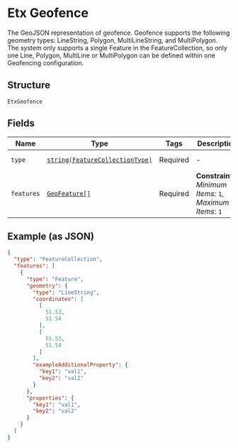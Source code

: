 
# Etx Geofence

The GeoJSON representation of geofence. Geofence supports the following geometry types: LineString, Polygon, MultiLineString, and MultiPolygon. The system only supports a single Feature in the FeatureCollection, so only one Line, Polygon, MultiLine or MultiPolygon can be defined within one Geofencing configuration.

## Structure

`EtxGeofence`

## Fields

| Name | Type | Tags | Description | Getter | Setter |
|  --- | --- | --- | --- | --- | --- |
| `type` | [`string(FeatureCollectionType)`](../../doc/models/feature-collection-type.md) | Required | - | getType(): string | setType(string type): void |
| `features` | [`GeoFeature[]`](../../doc/models/geo-feature.md) | Required | **Constraints**: *Minimum Items*: `1`, *Maximum Items*: `1` | getFeatures(): array | setFeatures(array features): void |

## Example (as JSON)

```json
{
  "type": "FeatureCollection",
  "features": [
    {
      "type": "Feature",
      "geometry": {
        "type": "LineString",
        "coordinates": [
          [
            51.53,
            51.54
          ],
          [
            51.53,
            51.54
          ]
        ],
        "exampleAdditionalProperty": {
          "key1": "val1",
          "key2": "val2"
        }
      },
      "properties": {
        "key1": "val1",
        "key2": "val2"
      }
    }
  ]
}
```

